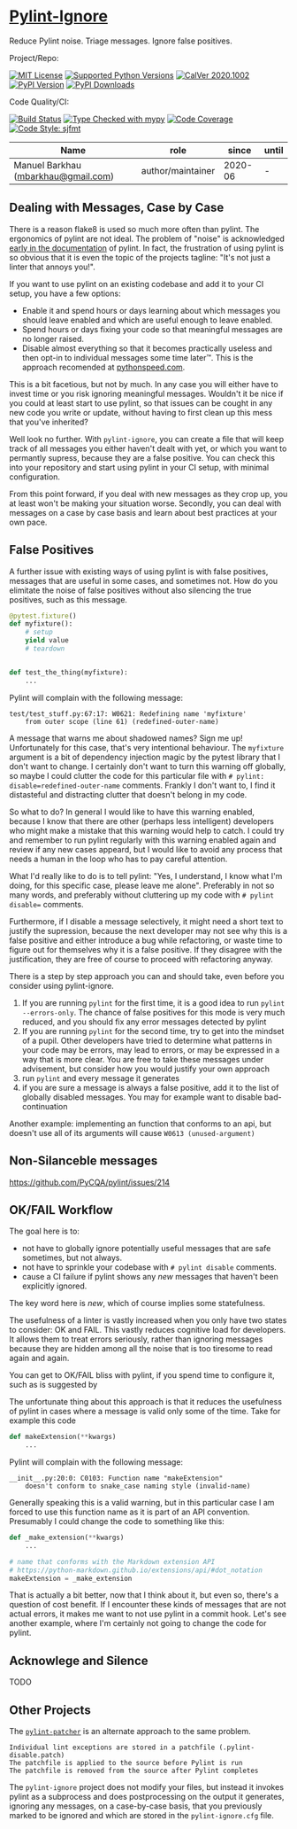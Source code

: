 # [Pylint-Ignore][repo_ref]

Reduce Pylint noise. Triage messages. Ignore false positives.

Project/Repo:

[![MIT License][license_img]][license_ref]
[![Supported Python Versions][pyversions_img]][pyversions_ref]
[![CalVer 2020.1002][version_img]][version_ref]
[![PyPI Version][pypi_img]][pypi_ref]
[![PyPI Downloads][downloads_img]][downloads_ref]

Code Quality/CI:

[![Build Status][build_img]][build_ref]
[![Type Checked with mypy][mypy_img]][mypy_ref]
[![Code Coverage][codecov_img]][codecov_ref]
[![Code Style: sjfmt][style_img]][style_ref]


|                 Name                |        role       |  since  | until |
|-------------------------------------|-------------------|---------|-------|
| Manuel Barkhau (mbarkhau@gmail.com) | author/maintainer | 2020-06 | -     |


<!--
  To update the TOC:
  $ pip install md-toc
  $ md_toc --in-place README.md gitlab
-->


[](TOC)

[](TOC)


## Dealing with Messages, Case by Case

There is a reason flake8 is used so much more often than pylint. The ergonomics of pylint are not ideal. The problem of "noise" is acknowledged [early in the documentation](http://pylint.pycqa.org/en/stable/tutorial.html) of pylint. In fact, the frustration of using pylint is so obvious that it is even the topic of the projects tagline: "It's not just a linter that annoys you!".

If you want to use pylint on an existing codebase and add it to your CI setup, you have a few options:

 - Enable it and spend hours or days learning about which messages you should leave enabled and which are useful enough to leave enabled.
 - Spend hours or days fixing your code so that meaningful messages are no longer raised.
 - Disable almost everything so that it becomes practically useless and then opt-in to individual messages some time later™. This is the approach recomended at [pythonspeed.com](https://pythonspeed.com/articles/pylint/).

This is a bit facetious, but not by much. In any case you will either have to invest time or you risk ignoring meaningful messages. Wouldn't it be nice if you could at least start to use pylint, so that issues can be cought in any new code you write or update, without having to first clean up this mess that you've inherited?

Well look no further. With `pylint-ignore`, you can create a file that will keep track of all messages you either haven't dealt with yet, or which you want to permantly supress, because they are a false positive. You can check this into your repository and start using pylint in your CI setup, with minimal configuration.

From this point forward, if you deal with new messages as they crop up, you at least won't be making your situation worse. Secondly, you can deal with messages on a case by case basis and learn about best practices at your own pace.


## False Positives

A further issue with existing ways of using pylint is with false positives, messages that are useful in some cases, and sometimes not. How do you elimitate the noise of false positives without also silencing the true positives, such as this message.

```python
@pytest.fixture()
def myfixture():
    # setup
    yield value
    # teardown


def test_the_thing(myfixture):
    ...
```

Pylint will complain with the following message:

```
test/test_stuff.py:67:17: W0621: Redefining name 'myfixture'
    from outer scope (line 61) (redefined-outer-name)
```

A message that warns me about shadowed names? Sign me up! Unfortunately
for this case, that's very intentional behaviour. The `myfixture` argument
is a bit of dependency injection magic by the pytest library that I don't
want to change. I certainly don't want to turn this warning off globally,
so maybe I could clutter the code for this particular file with `# pylint:
disable=redefined-outer-name` comments. Frankly I don't want to, I find it
distasteful and distracting clutter that doesn't belong in my code.

So what to do? In general I would like to have this warning enabled,
because I know that there are other (perhaps less intelligent) developers
who might make a mistake that this warning would help to catch. I could
try and remember to run pylint regularly with this warning enabled again
and review if any new cases appeard, but I would like to avoid any process that needs a human in the loop who has to pay careful attention.

What I'd really like to do is to tell pylint: "Yes, I understand, I
know what I'm doing, for this specific case, please leave me alone".
Preferably in not so many words, and preferably without cluttering up
my code with `# pylint disable=` comments.

Furthermore, if I disable a message selectively, it might need a short
text to justify the supression, because the next developer may not see why
this is a false positive and either introduce a bug while refactoring, or
waste time to figure out for themselves why it is a false positive. If
they disagree with the justification, they are free of course to proceed
with refactoring anyway.

There is a step by step approach you can and should take, even before you consider using pylint-ignore.

1. If you are running `pylint` for the first time, it is a good idea to run `pylint --errors-only`. The chance of false positives for this mode is very much reduced, and you should fix any error messages detected by pylint
2. If you are running `pylint` for the second time, try to get into the mindset of a pupil. Other developers have tried to determine what patterns in your code may be errors, may lead to errors, or may be expressed in a way that is more clear. You are free to take these messages under advisement, but consider how you would justify your own approach
1. run `pylint` and  every message it generates
2. if you are sure a message is always a false positive, add it to the list of globally disabled messages. You may for example want to disable bad-continuation


Another example: implementing an function that conforms to an api, but doesn't use all of its arguments will cause `W0613 (unused-argument)`


## Non-Silanceble messages

https://github.com/PyCQA/pylint/issues/214


## OK/FAIL Workflow

The goal here is to:

 - not have to globally ignore potentially useful messages that are safe sometimes, but not always.
 - not have to sprinkle your codebase with `# pylint disable` comments.
 - cause a CI failure if pylint shows any *new* messages that haven't been explicitly ignored.

The key word here is *new*, which of course implies some statefulness.



The usefulness of a linter is vastly increased when you only have two
states to consider: OK and FAIL. This vastly reduces cognitive load for
developers. It allows them to treat errors seriously, rather than ignoring
messages because they are hidden among all the noise that is too tiresome
to read again and again.

You can get to OK/FAIL bliss with pylint, if you spend time to configure
it, such as is suggested by


The unfortunate thing about this approach is that it reduces the
usefulness of pylint in cases where a message is valid only some of
the time. Take for example this code

```python
def makeExtension(**kwargs)
    ...
```

Pylint will complain with the following message:

```
__init__.py:20:0: C0103: Function name "makeExtension"
    doesn't conform to snake_case naming style (invalid-name)
```

Generally speaking this is a valid warning, but in this particular
case I am forced to use this function name as it is part of an API
convention. Presumably I could change the code to something like this:

```python
def _make_extension(**kwargs)
    ...

# name that conforms with the Markdown extension API
# https://python-markdown.github.io/extensions/api/#dot_notation
makeExtension = _make_extension
```

That is actually a bit better, now that I think about it, but even so, there's a question of cost benefit. If I encounter these kinds of messages that are not actual errors, it makes me want to not use pylint in a commit hook. Let's see another example, where I'm certainly not going to change the code for pylint.


## Acknowlege and Silence

TODO


## Other Projects

The [`pylint-patcher`](https://pypi.org/project/pylint-patcher/) is an alternate approach to the same problem.

    Individual lint exceptions are stored in a patchfile (.pylint-disable.patch)
    The patchfile is applied to the source before Pylint is run
    The patchfile is removed from the source after Pylint completes

The `pylint-ignore` project does not modify your files, but instead it invokes pylint as a subprocess and does postprocessing on the output it generates, ignoring any messages, on a case-by-case basis, that you previously marked to be ignored and which are stored in the `pylint-ignore.cfg` file.



[repo_ref]: https://gitlab.com/mbarkhau/pylint-ignore

[build_img]: https://gitlab.com/mbarkhau/pylint-ignore/badges/master/pipeline.svg
[build_ref]: https://gitlab.com/mbarkhau/pylint-ignore/pipelines

[codecov_img]: https://gitlab.com/mbarkhau/pylint-ignore/badges/master/coverage.svg
[codecov_ref]: https://mbarkhau.gitlab.io/pylint-ignore/cov

[license_img]: https://img.shields.io/badge/License-MIT-blue.svg
[license_ref]: https://gitlab.com/mbarkhau/pylint-ignore/blob/master/LICENSE

[mypy_img]: https://img.shields.io/badge/mypy-checked-green.svg
[mypy_ref]: https://mbarkhau.gitlab.io/pylint-ignore/mypycov

[style_img]: https://img.shields.io/badge/code%20style-%20sjfmt-f71.svg
[style_ref]: https://gitlab.com/mbarkhau/straitjacket/

[pypi_img]: https://img.shields.io/badge/PyPI-wheels-green.svg
[pypi_ref]: https://pypi.org/project/pylint-ignore/#files

[downloads_img]: https://pepy.tech/badge/pylint-ignore/month
[downloads_ref]: https://pepy.tech/project/pylint-ignore

[version_img]: https://img.shields.io/static/v1.svg?label=CalVer&message=2020.1002&color=blue
[version_ref]: https://pypi.org/project/pycalver/

[pyversions_img]: https://img.shields.io/pypi/pyversions/pylint-ignore.svg
[pyversions_ref]: https://pypi.python.org/pypi/pylint-ignore
